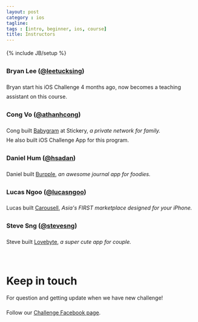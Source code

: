 ```yaml
---
layout: post
category : ios
tagline: 
tags : [intro, beginner, ios, course]
title: Instructors
---
```

{% include JB/setup %}

<style type="text/css">
  .view-pages .content a {
    border-bottom: 0px;
  }
  body {
    line-height: 180%;
  }
</style>

<p>
  <h3>Bryan Lee (<a href="https://twitter.com/leetucksing" target="_blank">@leetucksing</a>)</h3>
  Bryan start his iOS Challenge 4 months ago, now becomes a teaching assistant on this course.
</p>

<p>
  <h3>Cong Vo (<a href="https://twitter.com/athanhcong" target="_blank">@athanhcong</a>)</h3>
  Cong built <a href="https://itunes.apple.com/us/app/babygram-pregnancy-baby-journal/id563143651"  target="_blank">Babygram</a> at Stickery,<i> a private network for family.</i><br/>
  He also built iOS Challenge App for this program.
</p>

<p>
  <h3>Daniel Hum (<a href="https://twitter.com/hsadan" target="_blank">@hsadan</a>)</h3>
  Daniel built <a href="http://burpple.com"  target="_blank">Burpple</a>, <i>an awesome journal app for foodies.</i>
</p>

<p>
  <h3>Lucas Ngoo (<a href="https://twitter.com/lucasngoo" target="_blank">@lucasngoo</a>)</h3>
  Lucas built <a href="http://thecarousell.com/"  target="_blank">Carousell</a>, <i>Asia's FIRST marketplace designed for your iPhone.</i>

</p>
<p>
  <h3>Steve Sng (<a href="https://twitter.com/stevesng" target="_blank">@stevesng</a>)</h3>
  Steve built <a href="http://lovebyte.us"  target="_blank">Lovebyte</a>, <i>a super cute app for couple.</i>
</p>

<p>&nbsp;</p>

<h1>Keep in touch</h1>
For question and getting update when we have new challenge! 

Follow our [Challenge Facebook page](https://www.facebook.com/pages/Challenge/509824205720254).